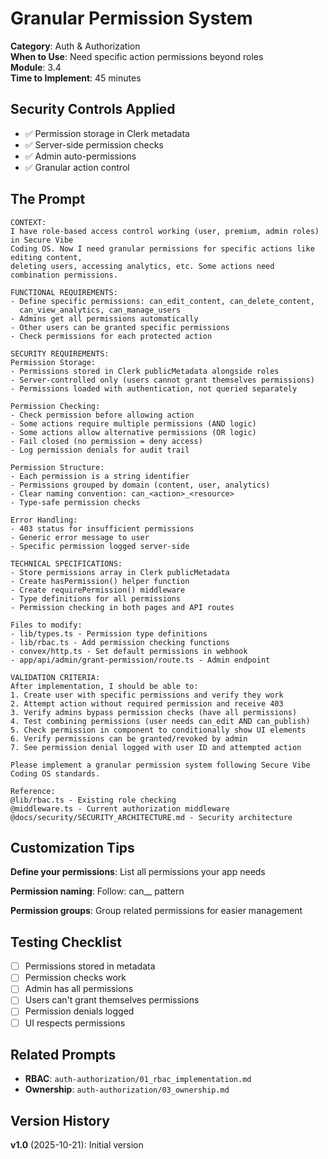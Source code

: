 # Granular Permission System

**Category**: Auth & Authorization  
**When to Use**: Need specific action permissions beyond roles  
**Module**: 3.4  
**Time to Implement**: 45 minutes

## Security Controls Applied

- ✅ Permission storage in Clerk metadata
- ✅ Server-side permission checks
- ✅ Admin auto-permissions
- ✅ Granular action control

## The Prompt

```
CONTEXT:
I have role-based access control working (user, premium, admin roles) in Secure Vibe 
Coding OS. Now I need granular permissions for specific actions like editing content, 
deleting users, accessing analytics, etc. Some actions need combination permissions.

FUNCTIONAL REQUIREMENTS:
- Define specific permissions: can_edit_content, can_delete_content, 
  can_view_analytics, can_manage_users
- Admins get all permissions automatically
- Other users can be granted specific permissions
- Check permissions for each protected action

SECURITY REQUIREMENTS:
Permission Storage:
- Permissions stored in Clerk publicMetadata alongside roles
- Server-controlled only (users cannot grant themselves permissions)
- Permissions loaded with authentication, not queried separately

Permission Checking:
- Check permission before allowing action
- Some actions require multiple permissions (AND logic)
- Some actions allow alternative permissions (OR logic)
- Fail closed (no permission = deny access)
- Log permission denials for audit trail

Permission Structure:
- Each permission is a string identifier
- Permissions grouped by domain (content, user, analytics)
- Clear naming convention: can_<action>_<resource>
- Type-safe permission checks

Error Handling:
- 403 status for insufficient permissions
- Generic error message to user
- Specific permission logged server-side

TECHNICAL SPECIFICATIONS:
- Store permissions array in Clerk publicMetadata
- Create hasPermission() helper function
- Create requirePermission() middleware
- Type definitions for all permissions
- Permission checking in both pages and API routes

Files to modify:
- lib/types.ts - Permission type definitions
- lib/rbac.ts - Add permission checking functions
- convex/http.ts - Set default permissions in webhook
- app/api/admin/grant-permission/route.ts - Admin endpoint

VALIDATION CRITERIA:
After implementation, I should be able to:
1. Create user with specific permissions and verify they work
2. Attempt action without required permission and receive 403
3. Verify admins bypass permission checks (have all permissions)
4. Test combining permissions (user needs can_edit AND can_publish)
5. Check permission in component to conditionally show UI elements
6. Verify permissions can be granted/revoked by admin
7. See permission denial logged with user ID and attempted action

Please implement a granular permission system following Secure Vibe Coding OS standards.

Reference:
@lib/rbac.ts - Existing role checking
@middleware.ts - Current authorization middleware
@docs/security/SECURITY_ARCHITECTURE.md - Security architecture
```

## Customization Tips

**Define your permissions**:
List all permissions your app needs

**Permission naming**:
Follow: can_<action>_<resource> pattern

**Permission groups**:
Group related permissions for easier management

## Testing Checklist

- [ ] Permissions stored in metadata
- [ ] Permission checks work
- [ ] Admin has all permissions
- [ ] Users can't grant themselves permissions
- [ ] Permission denials logged
- [ ] UI respects permissions

## Related Prompts

- **RBAC**: `auth-authorization/01_rbac_implementation.md`
- **Ownership**: `auth-authorization/03_ownership.md`

## Version History

**v1.0** (2025-10-21): Initial version
